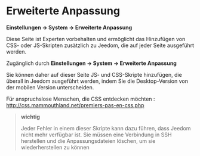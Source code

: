 # Erweiterte Anpassung
**Einstellungen → System → Erweiterte Anpassung**

Diese Seite ist Experten vorbehalten und ermöglicht das Hinzufügen von CSS- oder JS-Skripten zusätzlich zu Jeedom, die auf jeder Seite ausgeführt werden.

Zugänglich durch **Einstellungen → System → Erweiterte Anpassung**

Sie können daher auf dieser Seite JS- und CSS-Skripte hinzufügen, die überall in Jeedom ausgeführt werden, indem Sie die Desktop-Version von der mobilen Version unterscheiden.

Für anspruchslose Menschen, die CSS entdecken möchten :
<http://css.mammouthland.net/premiers-pas-en-css.php>

> **wichtig**
>
> Jeder Fehler in einem dieser Skripte kann dazu führen, dass Jeedom nicht mehr verfügbar ist. Sie müssen eine Verbindung in SSH herstellen und die Anpassungsdateien löschen, um sie wiederherstellen zu können